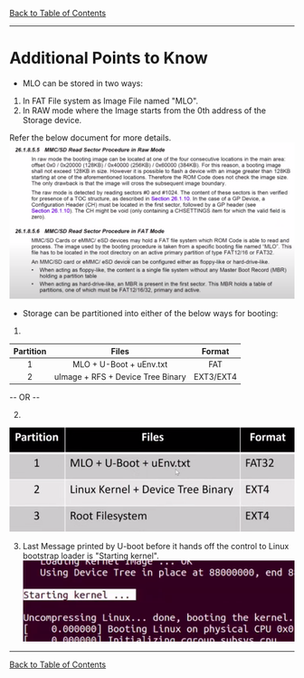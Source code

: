 [Back to Table of Contents](../Notes.md)
***
# Additional Points to Know

* MLO can be stored in two ways:
1. In FAT File system as Image File named "MLO".
2. In RAW mode where the Image starts from the 0th address of the Storage device.

Refer the below document for more details.
![Modes of Storage of MLO](../Images/ModesOfMLOStorage.png)

* Storage can be partitioned into either of the below ways for booting:
1.

| Partition | Files | Format |
|:---------:|:-----:|:------:|
|     1     | MLO + U-Boot + uEnv.txt | FAT |
|     2     | uImage + RFS + Device Tree Binary  | EXT3/EXT4 |

-- OR --

2. 
![Boot Partition Method 2](../Images/BootPartitionMethod2.png)

3. Last Message printed by U-boot before it hands off the control to Linux bootstrap loader is "Starting kernel".
![Last Message from U-boot](../Images/LastMsgFromUboot.png)

***

[Back to Table of Contents](../Notes.md)

